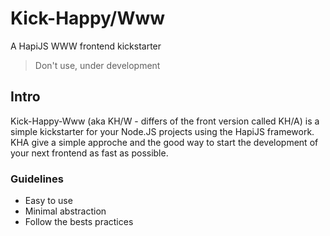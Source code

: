 # Kick-Happy/Www
A HapiJS WWW frontend kickstarter

> Don't use, under development

## Intro

Kick-Happy-Www (aka KH/W - differs of the front version called KH/A) is a simple kickstarter for your Node.JS projects using the HapiJS framework.
KHA give a simple approche and the good way to start the development of your next frontend as fast as possible.

### Guidelines
 - Easy to use
 - Minimal abstraction
 - Follow the bests practices

